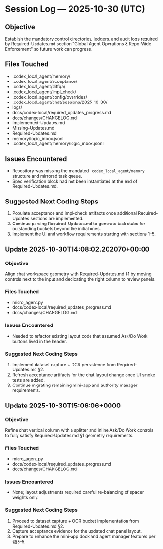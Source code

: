 # Session Log — 2025-10-30 (UTC)

## Objective
Establish the mandatory control directories, ledgers, and audit logs required by Required-Updates.md section "Global Agent Operations & Repo-Wide Enforcement" so future work can progress.

## Files Touched
- .codex_local_agent/memory/
- .codex_local_agent/acceptance/
- .codex_local_agent/diffqa/
- .codex_local_agent/impl_check/
- .codex_local_agent/config/overrides/
- .codex_local_agent/chat/sessions/2025-10-30/
- logs/
- docs/codex-local/required_updates_progress.md
- docs/changes/CHANGELOG.md
- Implemented-Updates.md
- Missing-Updates.md
- Required-Updates.md
- memory/logic_inbox.jsonl
- .codex_local_agent/memory/logic_inbox.jsonl

## Issues Encountered
- Repository was missing the mandated `.codex_local_agent/memory` structure and mirrored task queue.
- Spec verification block had not been instantiated at the end of Required-Updates.md.

## Suggested Next Coding Steps
1. Populate acceptance and impl-check artifacts once additional Required-Updates sections are implemented.
2. Continue parsing Required-Updates.md to generate task stubs for outstanding buckets beyond the initial ones.
3. Implement the UI and workflow requirements starting with sections 1–5.

## Update 2025-10-30T14:08:02.202070+00:00
### Objective
Align chat workspace geometry with Required-Updates.md §1 by moving controls next to the input and dedicating the right column to review panels.
### Files Touched
- micro_agent.py
- docs/codex-local/required_updates_progress.md
- docs/changes/CHANGELOG.md
### Issues Encountered
- Needed to refactor existing layout code that assumed Ask/Do Work buttons lived in the header.
### Suggested Next Coding Steps
1. Implement dataset capture + OCR persistence from Required-Updates.md §2.
2. Refresh acceptance artifacts for the chat layout change once UI smoke tests are added.
3. Continue migrating remaining mini-app and authority manager requirements.

## Update 2025-10-30T15:06:06+0000
### Objective
Refine chat vertical column with a splitter and inline Ask/Do Work controls to fully satisfy Required-Updates.md §1 geometry requirements.
### Files Touched
- micro_agent.py
- docs/codex-local/required_updates_progress.md
- docs/changes/CHANGELOG.md
### Issues Encountered
- None; layout adjustments required careful re-balancing of spacer weights only.
### Suggested Next Coding Steps
1. Proceed to dataset capture + OCR bucket implementation from Required-Updates.md §2.
2. Capture acceptance evidence for the updated chat panel layout.
3. Prepare to enhance the mini-app dock and agent manager features per §§3–5.
